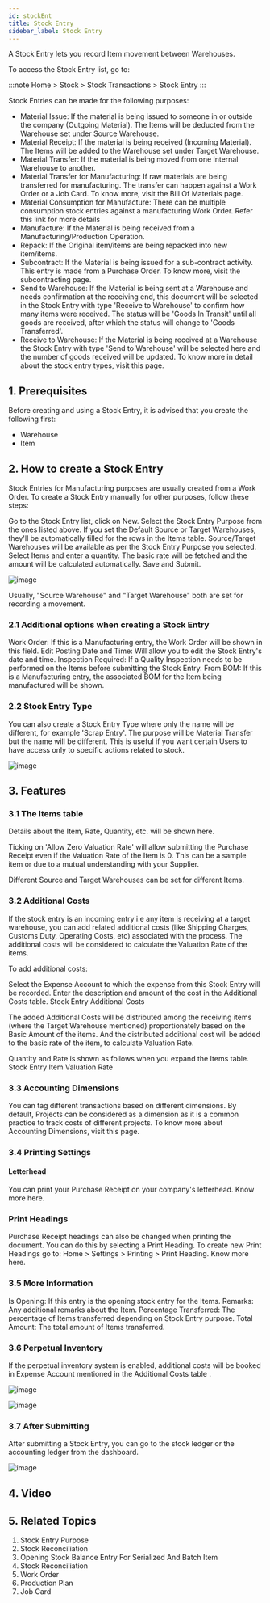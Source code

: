 ```yaml
---
id: stockEnt
title: Stock Entry
sidebar_label: Stock Entry
---
```


A Stock Entry lets you record Item movement between Warehouses.

To access the Stock Entry list, go to:

:::note
Home > Stock > Stock Transactions > Stock Entry
:::

Stock Entries can be made for the following purposes:

- Material Issue: If the material is being issued to someone in or outside the company (Outgoing Material). The Items will be deducted from the Warehouse set under Source Warehouse.
- Material Receipt: If the material is being received (Incoming Material). The Items will be added to the Warehouse set under Target Warehouse.
- Material Transfer: If the material is being moved from one internal Warehouse to another.
- Material Transfer for Manufacturing: If raw materials are being transferred for manufacturing. The transfer can happen against a Work Order or a Job Card. To know more, visit the Bill Of Materials page.
- Material Consumption for Manufacture: There can be multiple consumption stock entries against a manufacturing Work Order. Refer this link for more details
- Manufacture: If the Material is being received from a Manufacturing/Production Operation.
- Repack: If the Original item/items are being repacked into new item/items.
- Subcontract: If the Material is being issued for a sub-contract activity. This entry is made from a Purchase Order. To know more, visit the subcontracting page.
- Send to Warehouse: If the Material is being sent at a Warehouse and needs confirmation at the receiving end, this document will be selected in the Stock Entry with type 'Receive to Warehouse' to confirm how many items were received. The status will be 'Goods In Transit' until all goods are received, after which the status will change to 'Goods Transferred'.
- Receive to Warehouse: If the Material is being received at a Warehouse the Stock Entry with type 'Send to Warehouse' will be selected here and the number of goods received will be updated.
  To know more in detail about the stock entry types, visit this page.

## 1. Prerequisites

Before creating and using a Stock Entry, it is advised that you create the following first:

- Warehouse
- Item

## 2. How to create a Stock Entry

Stock Entries for Manufacturing purposes are usually created from a Work Order. To create a Stock Entry manually for other purposes, follow these steps:

Go to the Stock Entry list, click on New.
Select the Stock Entry Purpose from the ones listed above.
If you set the Default Source or Target Warehouses, they'll be automatically filled for the rows in the Items table.
Source/Target Warehouses will be available as per the Stock Entry Purpose you selected.
Select Items and enter a quantity.
The basic rate will be fetched and the amount will be calculated automatically.
Save and Submit.

![image](images/image.jpg)

Usually, "Source Warehouse" and "Target Warehouse" both are set for recording a movement.

### 2.1 Additional options when creating a Stock Entry

Work Order: If this is a Manufacturing entry, the Work Order will be shown in this field.
Edit Posting Date and Time: Will allow you to edit the Stock Entry's date and time.
Inspection Required: If a Quality Inspection needs to be performed on the Items before submitting the Stock Entry.
From BOM: If this is a Manufacturing entry, the associated BOM for the Item being manufactured will be shown.

### 2.2 Stock Entry Type

You can also create a Stock Entry Type where only the name will be different, for example 'Scrap Entry'. The purpose will be Material Transfer but the name will be different. This is useful if you want certain Users to have access only to specific actions related to stock.

![image](images/image.jpg)

## 3. Features

### 3.1 The Items table

Details about the Item, Rate, Quantity, etc. will be shown here.

Ticking on 'Allow Zero Valuation Rate' will allow submitting the Purchase Receipt even if the Valuation Rate of the Item is 0. This can be a sample item or due to a mutual understanding with your Supplier.

Different Source and Target Warehouses can be set for different Items.

### 3.2 Additional Costs

If the stock entry is an incoming entry i.e any item is receiving at a target warehouse, you can add related additional costs (like Shipping Charges, Customs Duty, Operating Costs, etc) associated with the process. The additional costs will be considered to calculate the Valuation Rate of the items.

To add additional costs:

Select the Expense Account to which the expense from this Stock Entry will be recorded.
Enter the description and amount of the cost in the Additional Costs table.
Stock Entry Additional Costs

The added Additional Costs will be distributed among the receiving items (where the Target Warehouse mentioned) proportionately based on the Basic Amount of the items. And the distributed additional cost will be added to the basic rate of the item, to calculate Valuation Rate.

Quantity and Rate is shown as follows when you expand the Items table. Stock Entry Item Valuation Rate

### 3.3 Accounting Dimensions

You can tag different transactions based on different dimensions. By default, Projects can be considered as a dimension as it is a common practice to track costs of different projects. To know more about Accounting Dimensions, visit this page.

### 3.4 Printing Settings

#### Letterhead
You can print your Purchase Receipt on your company's letterhead. Know more here.

### Print Headings
Purchase Receipt headings can also be changed when printing the document. You can do this by selecting a Print Heading. To create new Print Headings go to: Home > Settings > Printing > Print Heading. Know more here.

### 3.5 More Information

Is Opening: If this entry is the opening stock entry for the Items.
Remarks: Any additional remarks about the Item.
Percentage Transferred: The percentage of Items transferred depending on Stock Entry purpose.
Total Amount: The total amount of Items transferred.

### 3.6 Perpetual Inventory

If the perpetual inventory system is enabled, additional costs will be booked in Expense Account mentioned in the Additional Costs table .

![image](images/image.jpg)

![image](images/image.jpg)

### 3.7 After Submitting

After submitting a Stock Entry, you can go to the stock ledger or the accounting ledger from the dashboard.

![image](images/image.jpg)

## 4. Video

## 5. Related Topics

1. Stock Entry Purpose
1. Stock Reconciliation
1. Opening Stock Balance Entry For Serialized And Batch Item
1. Stock Reconciliation
1. Work Order
1. Production Plan
1. Job Card
